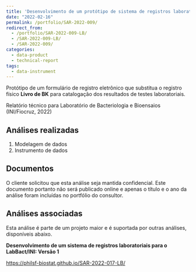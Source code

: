 ```yaml
---
title: 'Desenvolvimento de um protótipo de sistema de registros laboratoriais para o LabBact/INI: Versão 0'
date: "2022-02-16"
permalink: /portfolio/SAR-2022-009/
redirect_from:
  - /portfolio/SAR-2022-009-LB/
  - /SAR-2022-009-LB/
  - /SAR-2022-009/
categories:
  - data-product
  - technical-report
tags:
  - data-instrument
---
```


Protótipo de um formulário de registro eletrônico que substitua o registro físico **Livro de BK** para catalogação dos resultados de testes laboratoriais.

Relatório técnico para Laboratório de Bacteriologia e Bioensaios (INI/Fiocruz, 2022)

## Análises realizadas

1. Modelagem de dados
1. Instrumento de dados

## Documentos

O cliente solicitou que esta análise seja mantida confidencial.
Este documento portanto não será publicado online e apenas o título e o ano da análise foram incluídas no portfólio do consultor.

<!-- ### Plano Analítico (SAP) -->

<!-- - [PDF][sap] -->

<!-- ### Relatório de Análise Estatística (SAR) -->

<!-- - [PDF][sar] -->

## Análises associadas

Esta análise é parte de um projeto maior e é suportada por outras análises, disponíveis abaixo.

**Desenvolvimento de um sistema de registros laboratoriais para o LabBact/INI: Versão 1**

<https://philsf-biostat.github.io/SAR-2022-017-LB/>

<!-- --- -->

[sap]: /files/SAP-2022-009-LB-v01.pdf
[sar]: /files/SAR-2022-009-LB-v01.pdf
